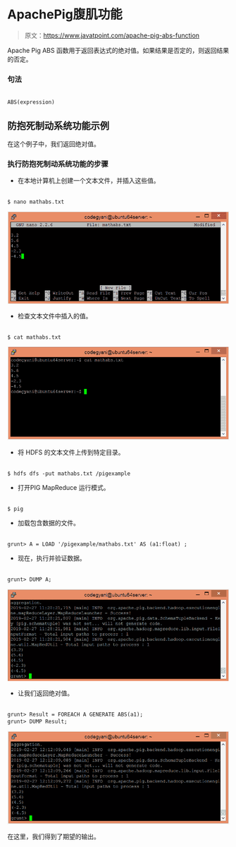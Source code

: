 # ApachePig腹肌功能

> 原文：<https://www.javatpoint.com/apache-pig-abs-function>

Apache Pig ABS 函数用于返回表达式的绝对值。如果结果是否定的，则返回结果的否定。

### 句法

```

ABS(expression)

```

## 防抱死制动系统功能示例

在这个例子中，我们返回绝对值。

### 执行防抱死制动系统功能的步骤

*   在本地计算机上创建一个文本文件，并插入这些值。

```

$ nano mathabs.txt

```

![Apache Pig ABS Function](img/74fd796d6d045e5526a9f1cdb2b4cdbc.png)

*   检查文本文件中插入的值。

```

$ cat mathabs.txt

```

![Apache Pig ABS Function](img/aca846a6ca85139105fe14841ea5686f.png)

*   将 HDFS 的文本文件上传到特定目录。

```

$ hdfs dfs -put mathabs.txt /pigexample

```

*   打开PIG MapReduce 运行模式。

```

$ pig

```

*   加载包含数据的文件。

```

grunt> A = LOAD '/pigexample/mathabs.txt' AS (a1:float) ;

```

*   现在，执行并验证数据。

```

grunt> DUMP A;

```

![Apache Pig ABS Function](img/16c30ee47aeccda464089baef2147030.png)

*   让我们返回绝对值。

```

grunt> Result = FOREACH A GENERATE ABS(a1);
grunt> DUMP Result;

```

![Apache Pig ABS Function](img/0cd46db1f72450ab6159582735d7c807.png)

在这里，我们得到了期望的输出。